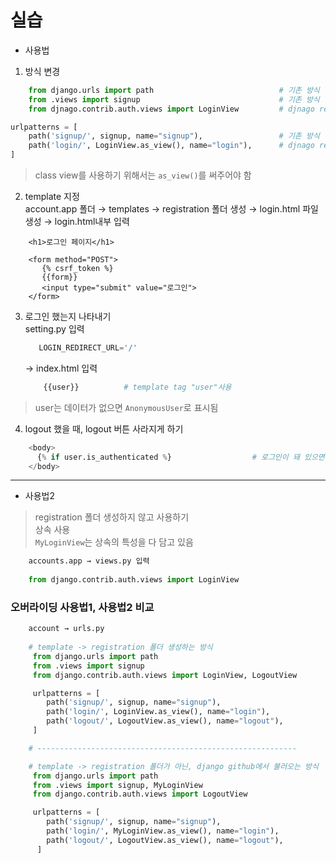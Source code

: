 # 실습  

- 사용법  
1. 방식 변경  
```python
    from django.urls import path                            # 기존 방식
    from .views import signup                               # 기존 방식  
    from djnago.contrib.auth.views import LoginView         # djnago repository 참고해서 class를 불러온 방식

urlpatterns = [
    path('signup/', signup, name="signup"),                 # 기존 방식
    path('login/', LoginView.as_view(), name="login"),      # djnago repository 참고해서 class를 불러온 방식
]
```  
> class view를 사용하기 위해서는 `as_view()`를 써주어야 함  

2. template 지정  
  account.app 폴더 → templates → registration 폴더 생성 → login.html 파일 생성
  → login.html내부 입력
  ```
      <h1>로그인 페이지</h1>

      <form method="POST">
         {% csrf_token %}
         {{form}}
         <input type="submit" value="로그인">  
      </form>
  ```  
  
3. 로그인 했는지 나타내기  
    setting.py 입력  
     ```python 
        LOGIN_REDIRECT_URL='/'
     ```
    → index.html 입력
    ```python
        {{user}}          # template tag "user"사용
     ```
  > user는 데이터가 없으면 `AnonymousUser`로 표시됨  
  
4. logout 했을 때, logout 버튼 사라지게 하기  
```python
    <body>
      {% if user.is_authenticated %}                  # 로그인이 돼 있으면 1을 반환  
    </body>
```
  
- - - 

- 사용법2  
> registration 폴더 생성하지 않고 사용하기  
> 상속 사용  
> `MyLoginView`는 상속의 특성을 다 담고 있음  
> 
```python
    accounts.app → views.py 입력
    
    from django.contrib.auth.views import LoginView
```






 
### 오버라이딩 사용법1, 사용법2 비교  
```python
    account → urls.py
    
    # template -> registration 폴더 생성하는 방식
     from django.urls import path
     from .views import signup
     from django.contrib.auth.views import LoginView, LogoutView

     urlpatterns = [
        path('signup/', signup, name="signup"),    
        path('login/', LoginView.as_view(), name="login"),
        path('logout/', LogoutView.as_view(), name="logout"),
     ]

    # ----------------------------------------------------------

    # template -> registration 폴더가 아닌, django github에서 불러오는 방식
     from django.urls import path
     from .views import signup, MyLoginView
     from django.contrib.auth.views import LogoutView

     urlpatterns = [
        path('signup/', signup, name="signup"),    
        path('login/', MyLoginView.as_view(), name="login"),
        path('logout/', LogoutView.as_view(), name="logout"),
      ]
```

